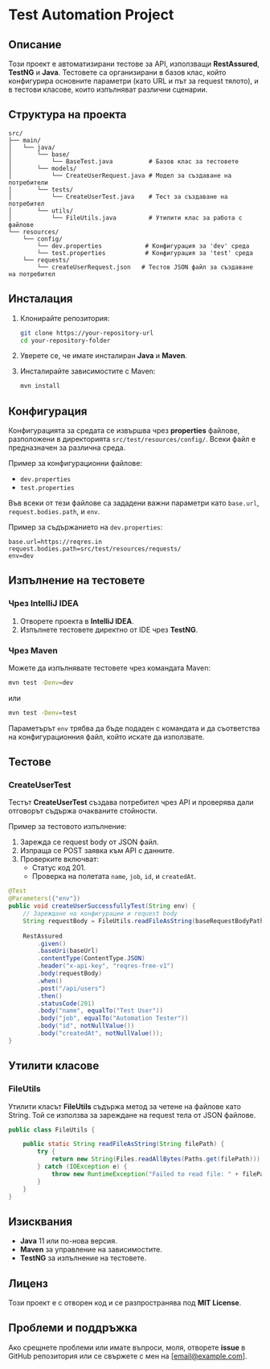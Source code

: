 
# Test Automation Project

## Описание
Този проект е автоматизирани тестове за API, използващи **RestAssured**, **TestNG** и **Java**. Тестовете са организирани в базов клас, който конфигурира основните параметри (като URL и път за request тялото), и в тестови класове, които изпълняват различни сценарии.

## Структура на проекта

```
src/
├── main/
│   └── java/
│       └── base/
│           └── BaseTest.java          # Базов клас за тестовете
│       └── models/
│           └── CreateUserRequest.java # Модел за създаване на потребители
│       └── tests/
│           └── CreateUserTest.java    # Тест за създаване на потребител
│       └── utils/
│           └── FileUtils.java         # Утилити клас за работа с файлове
└── resources/
    └── config/
        └── dev.properties            # Конфигурация за 'dev' среда
        └── test.properties           # Конфигурация за 'test' среда
    └── requests/
        └── createUserRequest.json   # Тестов JSON файл за създаване на потребител
```

## Инсталация

1. Клонирайте репозитория:

   ```bash
   git clone https://your-repository-url
   cd your-repository-folder
   ```

2. Уверете се, че имате инсталиран **Java** и **Maven**.

3. Инсталирайте зависимостите с Maven:

   ```bash
   mvn install
   ```

## Конфигурация

Конфигурацията за средата се извършва чрез **properties** файлове, разположени в директорията `src/test/resources/config/`. Всеки файл е предназначен за различна среда.

Пример за конфигурационни файлове:
- `dev.properties`
- `test.properties`

Във всеки от тези файлове са зададени важни параметри като `base.url`, `request.bodies.path`, и `env`.

Пример за съдържанието на `dev.properties`:

```properties
base.url=https://reqres.in
request.bodies.path=src/test/resources/requests/
env=dev
```

## Изпълнение на тестовете

### Чрез IntelliJ IDEA

1. Отворете проекта в **IntelliJ IDEA**.
2. Изпълнете тестовете директно от IDE чрез **TestNG**.

### Чрез Maven

Можете да изпълнявате тестовете чрез командата Maven:

```bash
mvn test -Denv=dev
```

или

```bash
mvn test -Denv=test
```

Параметърът `env` трябва да бъде подаден с командата и да съответства на конфигурационния файл, който искате да използвате.

## Тестове

### CreateUserTest

Тестът **CreateUserTest** създава потребител чрез API и проверява дали отговорът съдържа очакваните стойности.

Пример за тестовото изпълнение:
1. Зарежда се request body от JSON файл.
2. Изпраща се POST заявка към API с данните.
3. Проверките включват:
    - Статус код 201.
    - Проверка на полетата `name`, `job`, `id`, и `createdAt`.

```java
@Test
@Parameters({"env"})
public void createUserSuccessfullyTest(String env) {
    // Зареждане на конфигурации и request body
    String requestBody = FileUtils.readFileAsString(baseRequestBodyPath + "createUserRequest.json");
    
    RestAssured
        .given()
        .baseUri(baseUrl)
        .contentType(ContentType.JSON)
        .header("x-api-key", "reqres-free-v1")
        .body(requestBody)
        .when()
        .post("/api/users")
        .then()
        .statusCode(201)
        .body("name", equalTo("Test User"))
        .body("job", equalTo("Automation Tester"))
        .body("id", notNullValue())
        .body("createdAt", notNullValue());
}
```

## Утилити класове

### FileUtils

Утилити класът **FileUtils** съдържа метод за четене на файлове като String. Той се използва за зареждане на request тела от JSON файлове.

```java
public class FileUtils {

    public static String readFileAsString(String filePath) {
        try {
            return new String(Files.readAllBytes(Paths.get(filePath)));
        } catch (IOException e) {
            throw new RuntimeException("Failed to read file: " + filePath, e);
        }
    }
}
```

## Изисквания

- **Java** 11 или по-нова версия.
- **Maven** за управление на зависимостите.
- **TestNG** за изпълнение на тестовете.

## Лиценз

Този проект е с отворен код и се разпространява под **MIT License**.

## Проблеми и поддръжка

Ако срещнете проблеми или имате въпроси, моля, отворете **issue** в GitHub репозитория или се свържете с мен на [email@example.com].
